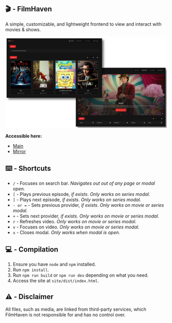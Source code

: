 ## 🎬 - FilmHaven
A simple, customizable, and lightweight frontend to view and interact with movies & shows.

<div align="center">
    <img src="./assets/showcase.png" width="600"/>
</div>

**Accessible here:**
- <a target="_blank" href="https://fh.snipcola.com">Main</a>
- <a target="_blank" href="https://film-haven.vercel.app">Mirror</a>

## ⌨️ - Shortcuts
- `/` - Focuses on search bar. *Navigates out out of any page or modal open.*
- `[` - Plays previous episode, *if exists*. *Only works on series modal.*
- `]` - Plays next episode, *if exists*. *Only works on series modal.*
- `- or =` - Sets previous provider, *if exists*. *Only works on movie or series modal.*
- `+` - Sets next provider, *if exists*. *Only works on movie or series modal.*
- `r` - Refreshes video. *Only works on movie or series modal.*
- `v` - Focuses on video. *Only works on movie or series modal.*
- `x` - Closes modal. *Only works when modal is open.*

## 💻 - Compilation
1. Ensure you have `node` and `npm` installed.
2. Run `npm install`.
3. Run `npm run build` or `npm run dev` depending on what you need.
4. Access the site at `site/dist/index.html`.

## ⚠️ - Disclaimer
All files, such as media, are linked from third-party services, which FilmHaven is not responsible for and has no control over.